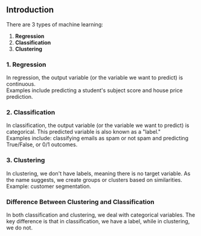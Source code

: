 ## Introduction

There are 3 types of machine learning:

1. **Regression**
2. **Classification**
3. **Clustering**

### 1. Regression
In regression, the output variable (or the variable we want to predict) is continuous.  
Examples include predicting a student's subject score and house price prediction.

### 2. Classification
In classification, the output variable (or the variable we want to predict) is categorical. This predicted variable is also known as a "label."  
Examples include: classifying emails as spam or not spam and predicting True/False, or 0/1 outcomes.

### 3. Clustering
In clustering, we don't have labels, meaning there is no target variable. As the name suggests, we create groups or clusters based on similarities.  
Example: customer segmentation.

### Difference Between Clustering and Classification
In both classification and clustering, we deal with categorical variables. The key difference is that in classification, we have a label, while in clustering, we do not.
